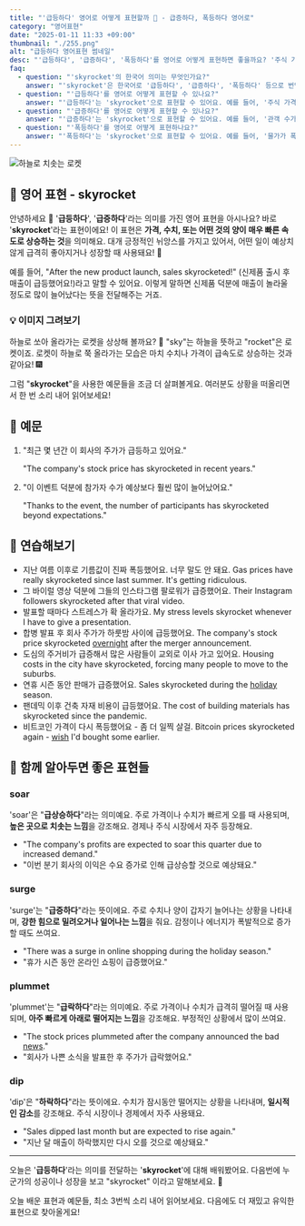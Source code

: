 ```yaml
---
title: "'급등하다' 영어로 어떻게 표현할까 🚀 - 급증하다, 폭등하다 영어로"
category: "영어표현"
date: "2025-01-11 11:33 +09:00"
thumbnail: "./255.png"
alt: "급등하다 영어표현 썸네일"
desc: "'급등하다', '급증하다', '폭등하다'를 영어로 어떻게 표현하면 좋을까요? '주식 가격이 급등했어', '관객 수가 급증했어', '물가가 폭등했어' 등을 영어로 표현하는 법을 배워봅시다. 다양한 예문을 통해서 연습하고 본인의 표현으로 만들어 보세요."
faq:
  - question: "'skyrocket'의 한국어 의미는 무엇인가요?"
    answer: "'skyrocket'은 한국어로 '급등하다', '급증하다', '폭등하다' 등으로 번역될 수 있어요. 주로 가격이나 수치가 매우 빠르게 증가할 때 사용해요."
  - question: "'급등하다'를 영어로 어떻게 표현할 수 있나요?"
    answer: "'급등하다'는 'skyrocket'으로 표현할 수 있어요. 예를 들어, '주식 가격이 급등했어'는 'The stock prices skyrocketed'로 말할 수 있어요."
  - question: "'급증하다'를 영어로 어떻게 표현할 수 있나요?"
    answer: "'급증하다'는 'skyrocket'으로 표현할 수 있어요. 예를 들어, '관객 수가 급증했어'는 'The number of viewers skyrocketed'로 말할 수 있어요."
  - question: "'폭등하다'를 영어로 어떻게 표현하나요?"
    answer: "'폭등하다'는 'skyrocket'으로 표현할 수 있어요. 예를 들어, '물가가 폭등했어'는 'The prices skyrocketed'로 표현할 수 있어요."
---
```


![하늘로 치솟는 로켓](./255-1.jpg)

## 🌟 영어 표현 - skyrocket

안녕하세요 👋 '**급등하다**', '**급증하다**'라는 의미를 가진 영어 표현을 아시나요? 바로 '**skyrocket**'라는 표현이에요! 이 표현은 **가격, 수치, 또는 어떤 것의 양이 매우 빠른 속도로 상승하는 것**을 의미해요. 대개 긍정적인 뉘앙스를 가지고 있어서, 어떤 일이 예상치 않게 급격히 좋아지거나 성장할 때 사용돼요! 🚀

예를 들어, "After the new product launch, sales skyrocketed!" (신제품 출시 후 매출이 급등했어요!)라고 말할 수 있어요. 이렇게 말하면 신제품 덕분에 매출이 놀라울 정도로 많이 늘어났다는 뜻을 전달해주는 거죠.

### 💡 이미지 그려보기

하늘로 쏘아 올라가는 로켓을 상상해 볼까요? 🚀 "sky"는 하늘을 뜻하고 "rocket"은 로켓이죠. 로켓이 하늘로 쭉 올라가는 모습은 마치 수치나 가격이 급속도로 상승하는 것과 같아요! 🎆

그럼 "**skyrocket**"을 사용한 예문들을 조금 더 살펴볼게요. 여러분도 상황을 떠올리면서 한 번 소리 내어 읽어보세요!

## 📖 예문

1. "최근 몇 년간 이 회사의 주가가 급등하고 있어요."

   "The company's stock price has skyrocketed in recent years."

2. "이 이벤트 덕분에 참가자 수가 예상보다 훨씬 많이 늘어났어요."

   "Thanks to the event, the number of participants has skyrocketed beyond expectations."

## 💬 연습해보기

<ul data-interactive-list>
  <li data-interactive-item>
    <span data-toggler>지난 여름 이후로 기름값이 진짜 폭등했어요. 너무 말도 안 돼요.</span>
    <span data-answer>Gas prices have really skyrocketed since last summer. It's getting ridiculous.</span>
  </li>
  <li data-interactive-item>
    <span data-toggler>그 바이럴 영상 덕분에 그들의 인스타그램 팔로워가 급증했어요.</span>
    <span data-answer>Their Instagram followers skyrocketed after that viral video.</span>
  </li>
  <li data-interactive-item>
    <span data-toggler>발표할 때마다 스트레스가 확 올라가요.</span>
    <span data-answer>My stress levels skyrocket whenever I have to give a presentation.</span>
  </li>
  <li data-interactive-item>
    <span data-toggler>합병 발표 후 회사 주가가 하룻밤 사이에 급등했어요.</span>
    <span data-answer>The company's stock price skyrocketed <a href="/blog/in-english/134.overnight/">overnight</a> after the merger announcement.</span>
  </li>
  <li data-interactive-item>
    <span data-toggler>도심의 주거비가 급증해서 많은 사람들이 교외로 이사 가고 있어요.</span>
    <span data-answer>Housing costs in the city have skyrocketed, forcing many people to move to the suburbs.</span>
  </li>
  <li data-interactive-item>
    <span data-toggler>연휴 시즌 동안 판매가 급증했어요.</span>
    <span data-answer>Sales skyrocketed during the <a href="/blog/in-english/517.holiday/">holiday</a> season.</span>
  </li>
  <li data-interactive-item>
    <span data-toggler>팬데믹 이후 건축 자재 비용이 급등했어요.</span>
    <span data-answer>The cost of building materials has skyrocketed since the pandemic.</span>
  </li>
  <li data-interactive-item>
    <span data-toggler>비트코인 가격이 다시 폭등했어요 - 좀 더 일찍 살걸.</span>
    <span data-answer>Bitcoin prices skyrocketed again - <a href="/blog/in-english/118.i-wish/">wish</a> I'd bought some earlier.</span>
  </li>
</ul>

## 🤝 함께 알아두면 좋은 표현들

### soar

'soar'은 "**급상승하다**"라는 의미예요. 주로 가격이나 수치가 빠르게 오를 때 사용되며, **높은 곳으로 치솟는 느낌**을 강조해요. 경제나 주식 시장에서 자주 등장해요.

- "The company's profits are expected to soar this quarter due to increased demand."
- "이번 분기 회사의 이익은 수요 증가로 인해 급상승할 것으로 예상돼요."

### surge

'surge'는 "**급증하다**"라는 뜻이에요. 주로 수치나 양이 갑자기 늘어나는 상황을 나타내며, **강한 힘으로 밀려오거나 일어나는 느낌**을 줘요. 감정이나 에너지가 폭발적으로 증가할 때도 쓰여요.

- "There was a surge in online shopping during the holiday season."
- "휴가 시즌 동안 온라인 쇼핑이 급증했어요."

### plummet

'plummet'는 "**급락하다**"라는 의미예요. 주로 가격이나 수치가 급격히 떨어질 때 사용되며, **아주 빠르게 아래로 떨어지는 느낌**을 강조해요. 부정적인 상황에서 많이 쓰여요.

- "The stock prices plummeted after the company announced the bad [news](/blog/in-english/536.news/)."
- "회사가 나쁜 소식을 발표한 후 주가가 급락했어요."

### dip

'dip'은 "**하락하다**"라는 뜻이에요. 수치가 잠시동안 떨어지는 상황을 나타내며, **일시적인 감소**를 강조해요. 주식 시장이나 경제에서 자주 사용돼요.

- "Sales dipped last month but are expected to rise again."
- "지난 달 매출이 하락했지만 다시 오를 것으로 예상돼요."

---

오늘은 '**급등하다**'라는 의미를 전달하는 '**skyrocket**'에 대해 배워봤어요. 다음번에 누군가의 성공이나 성장을 보고 "skyrocket" 이라고 말해보세요. 🚀

오늘 배운 표현과 예문들, 최소 3번씩 소리 내어 읽어보세요. 다음에도 더 재밌고 유익한 표현으로 찾아올게요!
